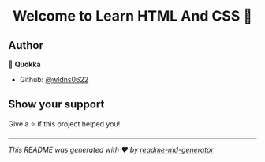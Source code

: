 <h1 align="center">Welcome to Learn HTML And CSS 👋</h1>
<p>
</p>

## Author

👤 **Quokka**

* Github: [@wldns0622](https://github.com/wldns0622)

## Show your support

Give a ⭐️ if this project helped you!

***
_This README was generated with ❤️ by [readme-md-generator](https://github.com/kefranabg/readme-md-generator)_